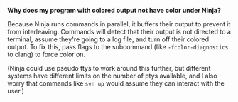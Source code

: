 **Why does my program with colored output not have color under Ninja?**

Because Ninja runs commands in parallel, it buffers their output to prevent it from interleaving.  Commands will detect that their output is not directed to a terminal, assume they're going to a log file, and turn off their colored output.  To fix this, pass flags to the subcommand (like `-fcolor-diagnostics` to clang) to force color on.

(Ninja could use pseudo ttys to work around this further, but different systems have different limits on the number of ptys available, and I also worry that commands like `svn up` would assume they can interact with the user.)